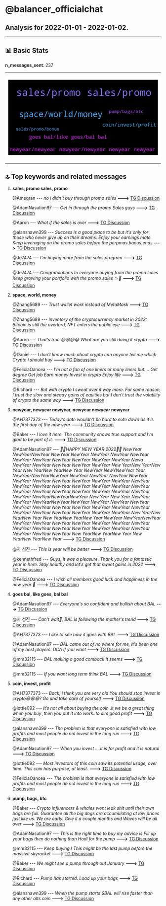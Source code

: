 # **@balancer_officialchat**
 ## Analysis for **2022-01-01** - **2022-01-02**.

---

## 📊 **Basic Stats**

**n_messages_sent**: 237

---
![wordcloud](balancer_officialchat_1Days_wordcloud.png)

---


## 🔝 **Top keywords and related messages**

1. **sales, promo sales, promo**

    @Ameqran --- *no i didn't buy through promo sales* **--->** [TG Discussion](https://t.me/balancer_officialchat/16603)

    @AdamNasution97 --- *Get in through the promo Sales guys* **--->** [TG Discussion](https://t.me/balancer_officialchat/16442)

    @Aaron --- *What if the sales is over* **--->** [TG Discussion](https://t.me/balancer_officialchat/16632)

    @alanshawn399 --- *Success is a good place to be but it's only for those who never give up on their dreams.  Enjoy your earnings mate. Keep leveraging on the promo sales before the perpmas bonus ends* **--->** [TG Discussion](https://t.me/balancer_officialchat/16528)

    @Je7474 --- *I'm  buying more from the sales program* **--->** [TG Discussion](https://t.me/balancer_officialchat/16503)

    @Je7474 --- *Congratulations to everyone buying from the promo sales  Keep growing your portfolio with the promo sales 📉🚀* **--->** [TG Discussion](https://t.me/balancer_officialchat/16545)

2. **space, world, money**

    @Zhang5689 --- *Trust wallet work instead of MetaMask* **--->** [TG Discussion](https://t.me/balancer_officialchat/16735)

    @Zhang5689 --- *Inventory of the cryptocurrency market in 2022: Bitcoin is still the overlord, NFT enters the public eye* **--->** [TG Discussion](https://t.me/balancer_officialchat/16653)

    @Aaron --- *That's true 😆😆😆😂 What are you still doing it crypto* **--->** [TG Discussion](https://t.me/balancer_officialchat/16718)

    @Daniel --- *I don't know much about crypto can anyone tell me  which Crypto i should buy* **--->** [TG Discussion](https://t.me/balancer_officialchat/16571)

    @FeliciaOancea --- *I'm not a fan of one liners or many liners but....  Get degree  Get job  Earn money  Invest in crypto  Enjoy life* **--->** [TG Discussion](https://t.me/balancer_officialchat/16648)

    @Richard --- *But with crypto I sweat over it way more. For some reason, I trust the slow and steady gains of equities but I don't trust the volatility of crypto the same way* **--->** [TG Discussion](https://t.me/balancer_officialchat/16586)

3. **newyear, newyear newyear, newyear newyear newyear**

    @AH7377373 --- *Today's date wouldn't be hard to note down as it is the first day of the new year* **--->** [TG Discussion](https://t.me/balancer_officialchat/16701)

    @Baker --- *I love it here. The community shows true support and I'm glad to be part of it.* **--->** [TG Discussion](https://t.me/balancer_officialchat/16713)

    @AdamNasution97 --- *💝💝HAPPY NEW YEAR 2022💝💝                          NewYear           NewYearNewYear         NewYear     NewYear     NewYear            NewYear    NewYear              NewYear           NewYear             NewYear                               NewYear                            NewYear                        NewYear                     Newa                  NewYear              NewYear        NewYear                NewYear                 NewYear    New YearNew YearNew Year    New YearNew YearNew Year                          NewYear            NewYNewYear Year       NewYearNewYearNewYear     NewYear                  NewYear     NewYear                  NewYear     NewYear                  NewYear     NewYear                  NewYear     NewYear                  NewYear     NewYear                  NewYear     NewYear                  NewYear     NewYear                  NewYear     NewYear                  NewYear     NewYear                 NewYear     NewYear                  NewYear     NewYear                  NewYear     NewYear                  NewYear      NewYearNewYearNewYear            New Year  New Year                    NewYear                    NewYear           NewYearNewYear         NewYear     NewYear     NewYear            NewYear    NewYear              NewYear           NewYear             NewYear                               NewYear                            NewYear                        NewYear                     NewYear                  NewYear              NewYear        NewYear                NewYear                 NewYear    New YearNew YearNew Year    New YearNew YearNew Year                                                         NewYear           NewYearNewYear         NewYear     NewYear     NewYear            NewYear    NewYear              NewYear           NewYear             NewYear                               NewYear                            NewYear                        NewYear                     NewYear                  NewYear              NewYear        NewYear                NewYear                 NewYear    New YearNew YearNew Year    New YearNew YearNew Year* **--->** [TG Discussion](https://t.me/balancer_officialchat/16437)

    @지 성진 --- *This is year will be better* **--->** [TG Discussion](https://t.me/balancer_officialchat/16537)

    @kennethfred --- *Guys, it was a pleasure. Thank you for a fantastic year in here. Stay healthy and let's get that sweet gains in 2022* **--->** [TG Discussion](https://t.me/balancer_officialchat/16688)

    @FeliciaOancea --- *I wish all members good luck and happiness in the new year 💓* **--->** [TG Discussion](https://t.me/balancer_officialchat/16510)

4. **goes bal, like goes, bal bal**

    @AdamNasution97 --- *Everyone's so confident and bullish about BAL* **--->** [TG Discussion](https://t.me/balancer_officialchat/16443)

    @지 성진 --- *Can't wait🤭, BAL is following the mother's trend* **--->** [TG Discussion](https://t.me/balancer_officialchat/16726)

    @AH7377373 --- *I like to see how it goes with BAL* **--->** [TG Discussion](https://t.me/balancer_officialchat/16663)

    @AdamNasution97 --- *BAL came out of no where for me, it's been one of my best players. DCA if you want* **--->** [TG Discussion](https://t.me/balancer_officialchat/16749)

    @mm32115 --- *BAL making a good comback it seems* **--->** [TG Discussion](https://t.me/balancer_officialchat/16456)

    @mm32115 --- *If you want long term think BAL* **--->** [TG Discussion](https://t.me/balancer_officialchat/16467)

5. **coin, invest, profit**

    @AH7377373 --- *Back, i think you are very old You should stop invest in crypto😆😆😆? Go and take care of yourself* **--->** [TG Discussion](https://t.me/balancer_officialchat/16717)

    @lottie092 --- *It’s not all about buying the coin..it we be a great thing when you buy ,then you put it into work..to aim good profit* **--->** [TG Discussion](https://t.me/balancer_officialchat/16500)

    @alanshawn399 --- *The problem is that everyone is satisfied with low profits and most people do not invest in the long run* **--->** [TG Discussion](https://t.me/balancer_officialchat/16671)

    @AdamNasution97 --- *When you invest ... it is for profit and it is natural* **--->** [TG Discussion](https://t.me/balancer_officialchat/16670)

    @lottie092 --- *Most investors of this coin saw its potential usage, over time. This coin has purpose, at least.* **--->** [TG Discussion](https://t.me/balancer_officialchat/16615)

    @FeliciaOancea --- *The problem is that everyone is satisfied with low profits and most people do not invest in the long run* **--->** [TG Discussion](https://t.me/balancer_officialchat/16773)

6. **pump, bags, btc**

    @Baker --- *Crypto influencers & whales wont leak shit until their own bags are full. Guarantee all the big dogs are accumulating at low prices just like us. We are early. Give it a couple months and Waves will be all over* **--->** [TG Discussion](https://t.me/balancer_officialchat/16610)

    @AdamNasution97 --- *This is the right time to buy my advice is  Fill up your bags then do nothing than Hodl for the pump* **--->** [TG Discussion](https://t.me/balancer_officialchat/16547)

    @mm32115 --- *Keep buying.!  This might be the last pump before the massive skyrocket* **--->** [TG Discussion](https://t.me/balancer_officialchat/16497)

    @Baker --- *We might see a pump through out January* **--->** [TG Discussion](https://t.me/balancer_officialchat/16487)

    @Richard --- *Pump has started. Load up your bags* **--->** [TG Discussion](https://t.me/balancer_officialchat/16484)

    @alanshawn399 --- *When the pump starts $BAL will rise faster than any other alts coin* **--->** [TG Discussion](https://t.me/balancer_officialchat/16483)

